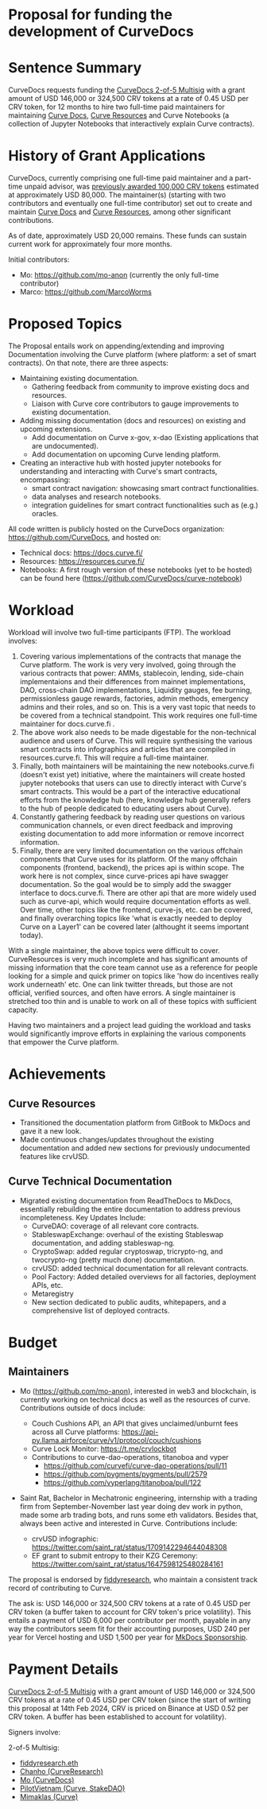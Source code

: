 # Proposal for funding the development of CurveDocs

# Sentence Summary

CurveDocs requests funding the [CurveDocs 2-of-5 Multisig](https://app.safe.global/settings/setup?safe=eth:0x960B77DAf61Ac184D396db23A77Ec391c9454605) with a grant amount of USD 146,000 or 324,500 CRV tokens at a rate of 0.45 USD per CRV token, for 12 months to hire two full-time paid maintainers for maintaining [Curve Docs](https://www.docs.curve.fi), [Curve Resources](https://www.resources.curve.fi) and Curve Notebooks (a collection of Jupyter Notebooks that interactively explain Curve contracts).

# History of Grant Applications

CurveDocs, currently comprising one full-time paid maintainer and a part-time unpaid advisor, was [previously awarded 100,000 CRV tokens](https://etherscan.io/tx/0xddfc04666662bc94ab00520020dbce5502f8168076b0752cdbeea861abcde9e4) estimated at approximately USD 80,000. The maintainer(s) (starting with two contributors and eventually one full-time contributor) set out to create and maintain [Curve Docs](https://www.docs.curve.fi) and [Curve Resources](https://www.resources.curve.fi), among other significant contributions.

As of date, approximately USD 20,000 remains. These funds can sustain current work for approximately four more months.

Initial contributors:

- Mo: https://github.com/mo-anon (currently the only full-time contributor)
- Marco: https://github.com/MarcoWorms

# Proposed Topics

The Proposal entails work on appending/extending and improving Documentation involving the Curve platform (where platform: a set of smart contracts). On that note, there are three aspects:

- Maintaining existing documentation.
  - Gathering feedback from community to improve existing docs and resources.
  - Liaison with Curve core contributors to gauge improvements to existing documentation.
- Adding missing documentation (docs and resources) on existing and upcoming extensions.
  - Add documentation on Curve x-gov, x-dao (Existing applications that are undocumented).
  - Add documentation on upcoming Curve lending platform.
- Creating an interactive hub with hosted jupyter notebooks for understanding and interacting with Curve's smart contracts, encompassing:
  - smart contract navigation: showcasing smart contract functionalities.
  - data analyses and research notebooks.
  - integration guidelines for smart contract functionalities such as (e.g.) oracles.

All code written is publicly hosted on the CurveDocs organization: https://github.com/CurveDocs, and hosted on:

- Technical docs: https://docs.curve.fi/
- Resources: https://resources.curve.fi/
- Notebooks: A first rough version of these notebooks (yet to be hosted) can be found here (https://github.com/CurveDocs/curve-notebook)

# Workload

Workload will involve two full-time participants (FTP). The workload involves:

1. Covering various implementations of the contracts that manage the Curve platform. The work is very very involved, going through the various contracts that power: AMMs, stablecoin, lending, side-chain implementaions and their differences from mainnet implementations, DAO, cross-chain DAO implementations, Liquidity gauges, fee burning, permissionless gauge rewards, factories, admin methods, emergency admins and their roles, and so on. This is a very vast topic that needs to be covered from a technical standpoint. This work requires one full-time maintainer for docs.curve.fi .
2. The above work also needs to be made digestable for the non-technical audience and users of Curve. This will require synthesising the various smart contracts into infographics and articles that are compiled in resources.curve.fi. This will require a full-time maintainer.
3. Finally, both maintainers will be maintaining the new notebooks.curve.fi (doesn't exist yet) initiative, where the maintainers will create hosted jupyter notebooks that users can use to directly interact with Curve's smart contracts. This would be a part of the interactive educational efforts from the knowledge hub (here, knowledge hub generally refers to the hub of people dedicated to educating users about Curve).
4. Constantly gathering feedback by reading user questions on various communication channels, or even direct feedback and improving existing documentation to add more information or remove incorrect information.
5. Finally, there are very limited documentation on the various offchain components that Curve uses for its platform. Of the many offchain components (frontend, backend), the prices api is within scope. The work here is not complex, since curve-prices api have swagger documentation. So the goal would be to simply add the swagger interface to docs.curve.fi. There are other api that are more widely used such as curve-api, which would require documentation efforts as well. Over time, other topics like the frontend, curve-js, etc. can be covered, and finally overarching topics like 'what is exactly needed to deploy Curve on a Layer1' can be covered later (althought it seems important today).

With a single maintainer, the above topics were difficult to cover. CurveResources is very much incomplete and has significant amounts of missing information that the core team cannot use as a reference for people looking for a simple and quick primer on topics like 'how do incentives really work underneath' etc. One can link twitter threads, but those are not official, verified sources, and often have errors. A single maintainer is stretched too thin and is unable to work on all of these topics with sufficient capacity.

Having two maintainers and a project lead guiding the workload and tasks would significantly improve efforts in explaining the various components that empower the Curve platform.

# Achievements

## Curve Resources

- Transitioned the documentation platform from GitBook to MkDocs and gave it a new look.
- Made continuous changes/updates throughout the existing documentation and added new sections for previously undocumented features like crvUSD.

## Curve Technical Documentation

- Migrated existing documentation from ReadTheDocs to MkDocs, essentially rebuilding the entire documentation to address previous incompleteness. Key Updates Include:
  - CurveDAO: coverage of all relevant core contracts.
  - StableswapExchange: overhaul of the existing Stableswap documentation, and adding stableswap-ng.
  - CryptoSwap: added regular cryptoswap, tricrypto-ng, and twocrypto-ng (pretty much done) documentation.
  - crvUSD: added technical documentation for all relevant contracts.
  - Pool Factory: Added detailed overviews for all factories, deployment APIs, etc.
  - Metaregistry
  - New section dedicated to public audits, whitepapers, and a comprehensive list of deployed contracts.

# Budget

## Maintainers

- Mo (https://github.com/mo-anon), interested in web3 and blockchain, is currently working on technical docs as well as the resources of curve. Contributions outside of docs include:

  - Couch Cushions API, an API that gives unclaimed/unburnt fees across all Curve platforms: https://api-py.llama.airforce/curve/v1/protocol/couch/cushions
  - Curve Lock Monitor: https://t.me/crvlockbot
  - Contributions to curve-dao-operations, titanoboa and vyper
    - https://github.com/curvefi/curve-dao-operations/pull/11
    - https://github.com/pygments/pygments/pull/2579
    - https://github.com/vyperlang/titanoboa/pull/122

- Saint Rat, Bachelor in Mechatronic engineering, internship with a trading firm from September-November last year doing dev work in python, made some arb trading bots, and runs some eth validators. Besides that, always been active and interested in Curve. Contributions include:
  - crvUSD infographic: https://twitter.com/saint_rat/status/1709142294644048308
  - EF grant to submit entropy to their KZG Ceremony: https://twitter.com/saint_rat/status/1647598125480284161

The proposal is endorsed by [fiddyresearch](https://github.com/bout3fiddy), who maintain a consistent track record of contributing to Curve.

The ask is: USD 146,000 or 324,500 CRV tokens at a rate of 0.45 USD per CRV token (a buffer taken to account for CRV token's price volatility). This entails a payment of USD 6,000 per contributor per month, payable in any way the contributors seem fit for their accounting purposes, USD 240 per year for Vercel hosting and USD 1,500 per year for [MkDocs Sponsorship](https://github.com/sponsors/squidfunk/).

# Payment Details

[CurveDocs 2-of-5 Multisig](https://app.safe.global/settings/setup?safe=eth:0x960B77DAf61Ac184D396db23A77Ec391c9454605) with a grant amount of USD 146,000 or 324,500 CRV tokens at a rate of 0.45 USD per CRV token (since the start of writing this proposal at 14th Feb 2024, CRV is priced on Binance at USD 0.52 per CRV token. A buffer has been established to account for volatility).

Signers involve:

2-of-5 Multisig:

- [fiddyresearch.eth](https://etherscan.io/address/eth:0xE6DA683076b7eD6ce7eC972f21Eb8F91e9137a17)
- [Chanho (CurveResearch)](https://etherscan.io/address/0x1B177D4BE61Bf8f28154B121acf3bbEdB6178ff0)
- [Mo (CurveDocs)](https://etherscan.io/address/0x163E427123125ca77D194634Cf7DD39698225393)
- [PilotVietnam (Curve, StakeDAO)](https://etherscan.io/address/0xC2D201037bDF8F7fe905F1073106Bf4385b65A6f)
- [Mimaklas (Curve)](https://etherscan.io/address/0xf7Bd34Dd44B92fB2f9C3D2e31aAAd06570a853A6)
